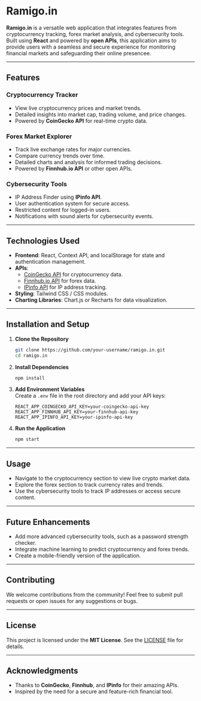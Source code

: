 
# Ramigo.in

**Ramigo.in** is a versatile web application that integrates features from cryptocurrency tracking, forex market analysis, and cybersecurity tools. Built using **React** and powered by **open APIs**, this application aims to provide users with a seamless and secure experience for monitoring financial markets and safeguarding their online presencee.

---

## Features

### Cryptocurrency Tracker
- View live cryptocurrency prices and market trends.
- Detailed insights into market cap, trading volume, and price changes.
- Powered by **CoinGecko API** for real-time crypto data.

### Forex Market Explorer
- Track live exchange rates for major currencies.
- Compare currency trends over time.
- Detailed charts and analysis for informed trading decisions.
- Powered by **Finnhub.io API** or other open APIs.

### Cybersecurity Tools
- IP Address Finder using **IPinfo API**.
- User authentication system for secure access.
- Restricted content for logged-in users.
- Notifications with sound alerts for cybersecurity events.

---

## Technologies Used
- **Frontend**: React, Context API, and localStorage for state and authentication management.
- **APIs**:  
  - [CoinGecko API](https://www.coingecko.com/) for cryptocurrency data.  
  - [Finnhub.io API](https://finnhub.io/) for forex data.  
  - [IPinfo API](https://ipinfo.io/) for IP address tracking.
- **Styling**: Tailwind CSS / CSS modules.
- **Charting Libraries**: Chart.js or Recharts for data visualization.

---

## Installation and Setup

1. **Clone the Repository**  
   ```bash
   git clone https://github.com/your-username/ramigo.in.git
   cd ramigo.in
   ```

2. **Install Dependencies**  
   ```bash
   npm install
   ```

3. **Add Environment Variables**  
   Create a `.env` file in the root directory and add your API keys:  
   ```env
   REACT_APP_COINGECKO_API_KEY=your-coingecko-api-key
   REACT_APP_FINNHUB_API_KEY=your-finnhub-api-key
   REACT_APP_IPINFO_API_KEY=your-ipinfo-api-key
   ```

4. **Run the Application**  
   ```bash
   npm start
   ```

---

## Usage

- Navigate to the cryptocurrency section to view live crypto market data.
- Explore the forex section to track currency rates and trends.
- Use the cybersecurity tools to track IP addresses or access secure content.

---

## Future Enhancements
- Add more advanced cybersecurity tools, such as a password strength checker.
- Integrate machine learning to predict cryptocurrency and forex trends.
- Create a mobile-friendly version of the application.

---

## Contributing
We welcome contributions from the community! Feel free to submit pull requests or open issues for any suggestions or bugs.

---

## License
This project is licensed under the **MIT License**. See the [LICENSE](LICENSE) file for details.

---

## Acknowledgments
- Thanks to **CoinGecko**, **Finnhub**, and **IPinfo** for their amazing APIs.
- Inspired by the need for a secure and feature-rich financial tool.